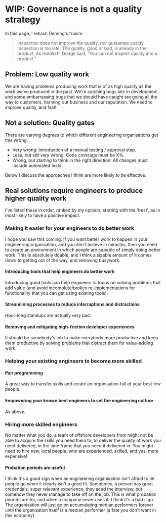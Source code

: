 # WIP: Governance is not a quality strategy

In this page, I rehash Deming's truism:

> Inspection does not improve the quality, nor guarantee quality. Inspection is too late. The quality, good or bad, is already in the product. As Harold F. Dodge said, “You can not inspect quality into a product.”

## Problem: Low quality work

We are having problems producing work that is of as high quality as the work we've produced in the past. We're catching bugs late in development and some embarrassing bugs that we should have caught are going all the way to customers, harming our business and our reputation. We need to improve quality, and fast!

## Not a solution: Quality gates

There are varying degrees to which different engineering organisations get this wrong.

- Very wrong: Introduction of a manual testing / approval step.
- Less, but still very wrong: Code coverage must be X%.
- Wrong, but starting to think in the right direction: All changes must include automated tests.

Below I discuss the approaches I think are more likely to be effective.

## Real solutions require engineers to produce higher quality work

I've listed these in order, ranked by my opinion, starting with the 'best', as in most likely to have a positive impact.

### Making it easier for your engineers to do better work

I hope you saw this coming. If you want better work to happen in your engineering organisation, and you don't believe in miracles, then you need to create an environment in which people are capable of simply doing better work. This is absolutely doable, and I think a sizable amount of it comes down to getting out of the way, and removing busywork.

#### Introducing tools that help engineers do better work

Introducing good tools can help engineers to focus on solving problems that add value (and avoid incomplete/broken re-implementations for functionality that you can get using existing tools). 

#### Streamlining processes to reduce interruptions and distractions

Hour-long standups are actually very bad.

#### Removing and mitigating high-friction developer experiences

It should be somebody's job to make everybody more productive and keep them productive by solving problems that distract them for value-adding work.

### Helping your existing engineers to become more skilled

#### Pair programming

A great way to transfer skills and create an organisation full of your best few people.

#### Empowering your known best engineers to set the engineering culture

As above.

### Hiring more skilled engineers

No matter what you do, a team of offshore developers from <budget-friendly developing nation> might not be able to acquire the skills you need them to, to deliver the quality of work you need delivered, in the time frame that you need it delivered in. You might need to hire new, local people, who are experienced, skilled, and yes, more expensive!

#### Probation periods are useful

I think it's a good sign when an engineering organisation isn't afraid to let people go when it clearly isn't a good fit. Sometimes, a person has great credentials, super relevant experience, they aced the interview, but somehow they never manage to take off on the job. This is what probation periods are for, and when a company never uses it, I think it's a bad sign. The organisation will just go on accumulating median performers forever until the organisation itself is a median performer (a fate you don't want in this economy).
